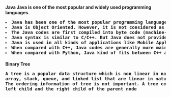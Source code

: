 <h4>Java
Java is one of the most popular and widely used programming languages.
<pre>
<li>Java has been one of the most popular programming languages for many years.
<li>Java is Object Oriented. However, it is not considered as pure object-oriented as it provides support for primitive data types (like int, char, etc)
<li>The Java codes are first compiled into byte code (machine-independent code). Then the byte code runs on Java Virtual Machine (JVM) regardless of the underlying architecture.
<li>Java syntax is similar to C/C++. But Java does not provide low-level programming functionalities like pointers. Also, Java codes are always written in the form of classes and objects.
<li>Java is used in all kinds of applications like Mobile Applications (Android is Java-based), desktop applications, web applications, client-server applications, enterprise applications, and many more.
<li>When compared with C++, Java codes are generally more maintainable because Java does not allow many things which may lead to bad/inefficient programming if used incorrectly. For example, non-primitives are always references in Java. So we cannot pass large objects (like we can do in C++) to functions, we always pass references in Java. One more example, since there are no pointers, bad memory access is also not possible.
<li>When compared with Python, Java kind of fits between C++ and Python. The programs are written in Java typically run faster than corresponding Python programs and slower than C++. Like C++, Java does static type checking, but Python does not.
</pre>

<h4>Binary Tree
<pre>
A tree is a popular data structure which is non linear in nature. Unlike other data structures like 
array, stack, queue, and linked list that are linear in nature, a tree represents hierarchical structure. 
The ordering information of tree is not important. A tree contains nodes and 2 pointers. These two pointers are the 
left child and the right child of the parent node
</pre>
 
